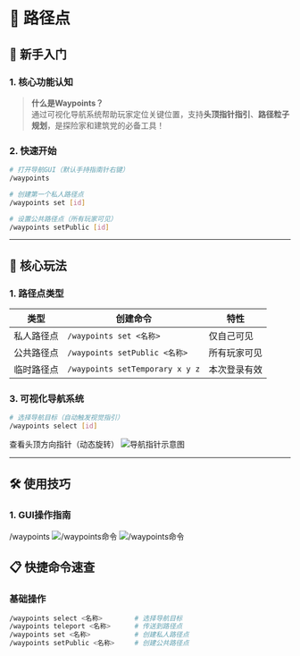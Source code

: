 # 🧭 路径点


## 🚀 新手入门
### 1. 核心功能认知
> **什么是Waypoints？**  
通过可视化导航系统帮助玩家定位关键位置，支持**头顶指针指引**、**路径粒子规划**，是探险家和建筑党的必备工具！

### 2. 快速开始
```bash
# 打开导航GUI（默认手持指南针右键）
/waypoints

# 创建第一个私人路径点
/waypoints set [id]

# 设置公共路径点（所有玩家可见）
/waypoints setPublic [id]
```

---

## 🧩 核心玩法
### 1. 路径点类型
| 类型 | 创建命令 | 特性 |
|------|----------|------|
| 私人路径点 | `/waypoints set <名称>` | 仅自己可见 |
| 公共路径点 | `/waypoints setPublic <名称>` | 所有玩家可见 |
| 临时路径点 | `/waypoints setTemporary x y z` | 本次登录有效 |

### 3. 可视化导航系统
```bash
# 选择导航目标（自动触发视觉指引）
/waypoints select [id]

```

查看头顶方向指针（动态旋转）
![导航指针示意图](/images/waypoint/1.png)

---

## 🛠️ 使用技巧
### 1. GUI操作指南
/waypoints
![/waypoints命令](/images/waypoint/2.png)
![/waypoints命令](/images/waypoint/3.png)



## 📋 快捷命令速查
### 基础操作
```bash
/waypoints select <名称>        # 选择导航目标
/waypoints teleport <名称>      # 传送到路径点
/waypoints set <名称>           # 创建私人路径点
/waypoints setPublic <名称>     # 创建公共路径点
```